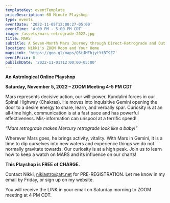 ```yaml
---
templateKey: eventTemplate
priceDescription: 60 Minute Playshop
type: events
eventDate: '2022-11-05T12:00:27-05:00'
eventTime: '4:00 PM - 5:00 PM CDT'
image: /assets/mars-retrograde-2022.jpg
title: MARS
subtitle: A Seven-Month Mars Journey through Direct-Retrograde and Out of Bounds
location: Nikki's ZOOM Room and Your Home
mapsLink: 'https://goo.gl/maps/Q3tJMFhjytYtBT9Z7'
eventPrice: 0
publishDate: '2022-11-01T12:00:00-05:00'
---
```

**An Astrological Online Playshop**

**Saturday, November 5, 2022 – ZOOM Meeting 4-5 PM CDT**

Mars represents decisive action, our will-power, Kundalini forces in our Spinal Highway (Chakras).  He moves into inquisitive Gemini opening the door to a desire energy to share, learn, and verbally spar. Curiosity is at an all-time high, communication is at a fast pace and has powerful effectiveness.  Mis-information can unspool at a terrific speed!

_“Mars retrograde makes Mercury retrograde look like a baby!”_

Wherever Mars goes, he brings activity, vitality.  With Mars in Gemini, it is a time to dip ourselves into new waters and experience things we do not normally gravitate towards.  Our curiosity is at a high peak. Join us to learn how to keep a watch on MARS and its influence on our charts!

**This Playshop is FREE of CHARGE.** 

Contact Nikki, nikiastro@att.net for PRE-REGISTRATION. Let me know in my email by Friday, or sign up on my website. 

You will receive the LINK in your email on Saturday morning to ZOOM meeting at 4 PM CDT.
